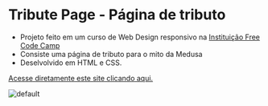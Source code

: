 # Tribute Page - Página de tributo 


* Projeto feito em um curso de Web Design responsivo na [Instituição Free Code Camp](https://www.freecodecamp.org/learn/responsive-web-design/#responsive-web-design-projects)
* Consiste uma página de tributo para o mito da Medusa
* Deselvolvido em HTML e CSS.

[Acesse diretamente este site clicando aqui.](https://diasmilena.github.io/Pagina-de-tributo/)


![default](https://user-images.githubusercontent.com/81335163/114228487-dbda1980-994c-11eb-87d0-fea462cf738e.jpg)






 

